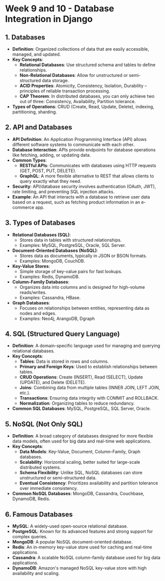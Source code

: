 # Week 9 and 10 - Database Integration in Django

## 1. Databases

- **Definition**: Organized collections of data that are easily accessible, managed, and updated.
- **Key Concepts**:
  - **Relational Databases**: Use structured schema and tables to define relationships.
  - **Non-Relational Databases**: Allow for unstructured or semi-structured data storage.
  - **ACID Properties**: Atomicity, Consistency, Isolation, Durability – principles of reliable transaction processing.
  - **CAP Theorem**: In distributed databases, you can only achieve two out of three: Consistency, Availability, Partition tolerance.
- **Types of Operations**: CRUD (Create, Read, Update, Delete), indexing, partitioning, sharding.

## 2. API and Databases

- **API Definition**: An Application Programming Interface (API) allows different software systems to communicate with each other.
- **Database Interaction**: APIs provide endpoints for database operations like fetching, adding, or updating data.
- **Common Types**:
  - **RESTful APIs**: Communicates with databases using HTTP requests (GET, POST, PUT, DELETE).
  - **GraphQL**: A more flexible alternative to REST that allows clients to query exactly what they need.
- **Security**: API/database security involves authentication (OAuth, JWT), rate limiting, and preventing SQL injection attacks.
- **Example**: An API that interacts with a database to retrieve user data based on a request, such as fetching product information in an e-commerce app.

## 3. Types of Databases

- **Relational Databases (SQL)**:
  - Stores data in tables with structured relationships.
  - Examples: MySQL, PostgreSQL, Oracle, SQL Server.
- **Document-Oriented Databases (NoSQL)**:
  - Stores data as documents, typically in JSON or BSON formats.
  - Examples: MongoDB, CouchDB.
- **Key-Value Stores**:
  - Simple storage of key-value pairs for fast lookups.
  - Examples: Redis, DynamoDB.
- **Column-Family Databases**:
  - Organizes data into columns and is designed for high-volume reads/writes.
  - Examples: Cassandra, HBase.
- **Graph Databases**:
  - Focuses on relationships between entities, representing data as nodes and edges.
  - Examples: Neo4j, ArangoDB, Dgraph

## 4. SQL (Structured Query Language)

- **Definition**: A domain-specific language used for managing and querying relational databases.
- **Key Concepts**:
  - **Tables**: Data is stored in rows and columns.
  - **Primary and Foreign Keys**: Used to establish relationships between tables.
  - **CRUD Operations**: Create (INSERT), Read (SELECT), Update (UPDATE), and Delete (DELETE).
  - **Joins**: Combining data from multiple tables (INNER JOIN, LEFT JOIN, etc.).
  - **Transactions**: Ensuring data integrity with COMMIT and ROLLBACK.
  - **Normalization**: Organizing tables to reduce redundancy.
- **Common SQL Databases**: MySQL, PostgreSQL, SQL Server, Oracle.

## 5. NoSQL (Not Only SQL)

- **Definition**: A broad category of databases designed for more flexible data models, often used for big data and real-time web applications.
- **Key Concepts**:
  - **Data Models**: Key-Value, Document, Column-Family, Graph databases.
  - **Scalability**: Horizontal scaling, better suited for large-scale distributed systems.
  - **Schema Flexibility**: Unlike SQL, NoSQL databases can store unstructured or semi-structured data.
  - **Eventual Consistency**: Prioritizes availability and partition tolerance over immediate consistency.
- **Common NoSQL Databases**: MongoDB, Cassandra, Couchbase, DynamoDB, Redis.

## 6. Famous Databases

- **MySQL**: A widely-used open-source relational database.
- **PostgreSQL**: Known for its advanced features and strong support for complex queries.
- **MongoDB**: A popular NoSQL document-oriented database.
- **Redis**: An in-memory key-value store used for caching and real-time applications.
- **Cassandra**: A scalable NoSQL column-family database used for big data applications.
- **DynamoDB**: Amazon's managed NoSQL key-value store with high availability and scaling.
